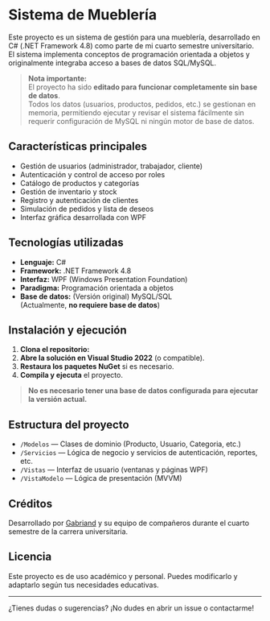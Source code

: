 # Sistema de Mueblería

Este proyecto es un sistema de gestión para una mueblería, desarrollado en C# (.NET Framework 4.8) como parte de mi cuarto semestre universitario. El sistema implementa conceptos de programación orientada a objetos y originalmente integraba acceso a bases de datos SQL/MySQL.

> **Nota importante:**  
> El proyecto ha sido **editado para funcionar completamente sin base de datos**.  
> Todos los datos (usuarios, productos, pedidos, etc.) se gestionan en memoria, permitiendo ejecutar y revisar el sistema fácilmente sin requerir configuración de MySQL ni ningún motor de base de datos.

## Características principales

- Gestión de usuarios (administrador, trabajador, cliente)
- Autenticación y control de acceso por roles
- Catálogo de productos y categorías
- Gestión de inventario y stock
- Registro y autenticación de clientes
- Simulación de pedidos y lista de deseos
- Interfaz gráfica desarrollada con WPF

## Tecnologías utilizadas

- **Lenguaje:** C#
- **Framework:** .NET Framework 4.8
- **Interfaz:** WPF (Windows Presentation Foundation)
- **Paradigma:** Programación orientada a objetos
- **Base de datos:** (Versión original) MySQL/SQL  
  (Actualmente, **no requiere base de datos**)

## Instalación y ejecución

1. **Clona el repositorio:**
2. **Abre la solución en Visual Studio 2022** (o compatible).
3. **Restaura los paquetes NuGet** si es necesario.
4. **Compila y ejecuta** el proyecto.

> **No es necesario tener una base de datos configurada para ejecutar la versión actual.**

## Estructura del proyecto

- `/Modelos` — Clases de dominio (Producto, Usuario, Categoria, etc.)
- `/Servicios` — Lógica de negocio y servicios de autenticación, reportes, etc.
- `/Vistas` — Interfaz de usuario (ventanas y páginas WPF)
- `/VistaModelo` — Lógica de presentación (MVVM)

## Créditos

Desarrollado por [Gabriand](https://github.com/Gabriand) y su equipo de compañeros durante el cuarto semestre de la carrera universitaria.

## Licencia

Este proyecto es de uso académico y personal. Puedes modificarlo y adaptarlo según tus necesidades educativas.

---

¿Tienes dudas o sugerencias? ¡No dudes en abrir un issue o contactarme!